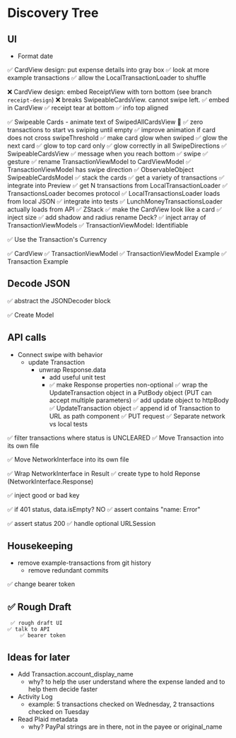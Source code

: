 # Discovery Tree

## UI

- Format date

✅ CardView design: put expense details into gray box
    ✅ look at more example transactions
        ✅ allow the LocalTransactionLoader to shuffle

❌ CardView design: embed ReceiptView with torn bottom (see branch `receipt-design`)
    ❌ breaks SwipeableCardsView. cannot swipe left.
    ✅ embed in CardView
    ✅ receipt tear at bottom
    ✅ info top aligned

✅ Swipeable Cards
    - animate text of SwipedAllCardsView 🎉
    ✅ zero transactions to start vs swiping until empty
    ✅ improve animation if card does not cross swipeThreshold 
    ✅ make card glow when swiped
        ✅ glow the next card
        ✅ glow to top card only
        ✅ glow correctly in all SwipeDirections
    ✅ SwipeableCardsView
        ✅ message when you reach bottom
        ✅ swipe
            ✅ gesture
            ✅ rename TransactionViewModel to CardViewModel 
            ✅ TransactionViewModel has swipe direction
            ✅ ObservableObject SwipeableCardsModel
        ✅ stack the cards
             ✅ get a variety of transactions
                 ✅ integrate into Preview
                 ✅ get N transactions from LocalTransactionLoader
                 ✅ TransactionsLoader becomes protocol
                     ✅ LocalTransactionsLoader loads from local JSON
                         ✅ integrate into tests
                     ✅ LunchMoneyTransactionsLoader actually loads from API
             ✅ ZStack
         ✅ make the CardView look like a card
             ✅ inject size
             ✅ add shadow and radius 
         rename Deck?
         ✅ inject array of TransactionViewModels
     ✅ TransactionViewModel: Identifiable

✅ Use the Transaction's Currency

✅ CardView
     ✅ TransactionViewModel
         ✅ TransactionViewModel Example
             ✅ Transaction Example


## Decode JSON

✅ abstract the JSONDecoder block

✅ Create Model 

## API calls

- Connect swipe with behavior
    - update Transaction
        - unwrap Response.data
            - add useful unit test
            - ✅ make Response properties non-optional
        ✅ wrap the UpdateTransaction object in a PutBody object (PUT can accept multiple parameters)
        ✅ add update object to httpBody
        ✅ UpdateTransaction object
        ✅ append id of Transaction to URL as path component
        ✅ PUT request
    ✅ Separate network vs local tests

✅ filter transactions where status is UNCLEARED
     ✅ Move Transaction into its own file

✅ Move NetworkInterface into its own file

✅ Wrap NetworkInterface in Result
     ✅ create type to hold Reponse (NetworkInterface.Response)

✅ inject good or bad key


✅ if 401 status, data.isEmpty? NO
	 ✅ assert contains "name: Error"

✅ assert status 200
	 ✅ handle optional URLSession

## Housekeeping
- remove example-transactions from git history
    - remove redundant commits

✅ change bearer token


## ✅ Rough Draft
	 ✅ rough draft UI
	✅ talk to API
		✅ bearer token

## Ideas for later

- Add Transaction.account_display_name
    - why? to help the user understand where the expense landed and to help them decide faster
- Activity Log
    - example: 5 transactions checked on Wednesday, 2 transactions checked on Tuesday
- Read Plaid metadata
    - why? PayPal strings are in there, not in the payee or original_name
